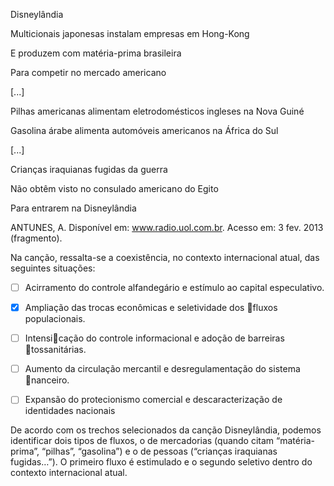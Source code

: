 

Disneylândia

Multicionais japonesas instalam empresas em Hong-Kong

E produzem com matéria-prima brasileira

Para competir no mercado americano

\[...]

Pilhas americanas alimentam eletrodomésticos ingleses na Nova Guiné

Gasolina árabe alimenta automóveis americanos na África do Sul

\[...]

Crianças iraquianas fugidas da guerra

Não obtêm visto no consulado americano do Egito

Para entrarem na Disneylândia

ANTUNES, A. Disponível em: www.radio.uol.com.br. Acesso em: 3 fev. 2013 (fragmento).

Na canção, ressalta-se a coexistência, no contexto internacional atual, das seguintes situações:



- [ ] Acirramento do controle alfandegário e estímulo ao capital especulativo.
- [x] Ampliação das trocas econômicas e seletividade dos fluxos populacionais.
- [ ] Intensicação do controle informacional e adoção de barreiras tossanitárias.
- [ ] Aumento da circulação mercantil e desregulamentação do sistema nanceiro.
- [ ] Expansão do protecionismo comercial e descaracterização de identidades nacionais


De acordo com os trechos selecionados da canção Disneylândia, podemos identificar dois tipos de fluxos, o de mercadorias (quando citam “matéria-prima”, “pilhas”, “gasolina”) e o de pessoas (“crianças iraquianas fugidas…”). O primeiro fluxo é estimulado e o segundo seletivo dentro do contexto internacional atual.

        